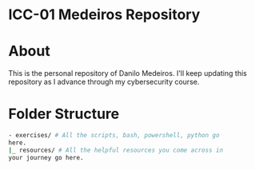 # ICC-01 Medeiros Repository
# About
This is the personal repository of Danilo Medeiros.
I'll keep updating this repository as I advance through my
cybersecurity course.

# Folder Structure
```bash
- exercises/ # All the scripts, bash, powershell, python go
here.
|_ resources/ # All the helpful resources you come across in
your journey go here.
```
